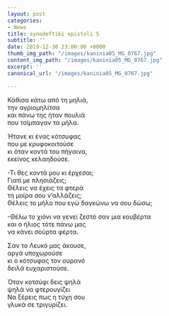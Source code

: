 ```yaml
---
layout: post
categories:
- News
title: synodeftiki epistoli 5
subtitle: ''
date: 2019-12-30 23:00:00 +0000
thumb_img_path: "/images/kaninia05_MG_0767.jpg"
content_img_path: "/images/kaninia05_MG_0767.jpg"
excerpt: ''
canonical_url: "/images/kaninia05_MG_0767.jpg"

---
```

Κάθισα κάτω από τη μηλιά,   
την αγριομηλίτσα  
και πάνω της ήταν πουλιά  
που τσίμπαγαν τα μήλα.

Ήτανε κι ένας κότσυφας   
που με κρυφοκοιτούσε  
κι όταν κοντά του πήγαινα,   
εκείνος κελαηδούσε.

\-Τι θες κοντά μου κι έρχεσαι;  
Γιατί με πλησιάζεις;  
Θέλεις να έχεις τα φτερά  
τη μοίρα σου ν’αλλάζεις;  
Θέλεις το μήλο που εγώ δαγκώνω να σου δώσω;

\-Θέλω το χιόνι να γενεί ζεστό σαν μια κουβέρτα  
και ο ήλιος τότε πάνω μας  
να κάνει σούρτα φέρτα.

Σαν το Λευκό μας άκουσε,   
αργά υποχωρούσε  
κι ο κότσυφας τον ουρανό   
δειλά ευχαριστούσε.

Όταν κοτσύφι δεις ψηλά   
ψηλά να φτερουγίζει  
Να ξέρεις πως η τύχη σου   
γλυκά σε τριγυρίζει.